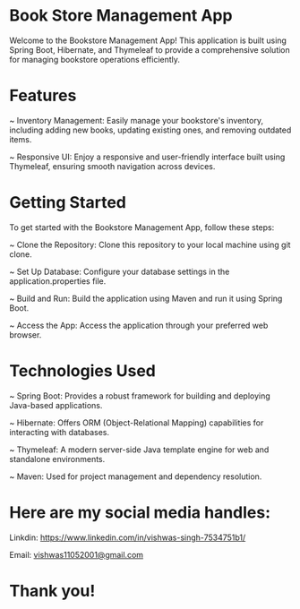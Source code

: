 # Book Store Management App
Welcome to the Bookstore Management App! 
This application is built using Spring Boot, Hibernate, and Thymeleaf to provide a comprehensive solution for managing bookstore operations efficiently.

# Features
~ Inventory Management: Easily manage your bookstore's inventory, including adding new books, updating existing ones, and removing outdated items.

~ Responsive UI: Enjoy a responsive and user-friendly interface built using Thymeleaf, ensuring smooth navigation across devices.

# Getting Started
To get started with the Bookstore Management App, follow these steps:

~ Clone the Repository: Clone this repository to your local machine using git clone.

~ Set Up Database: Configure your database settings in the application.properties file.

~ Build and Run: Build the application using Maven and run it using Spring Boot.

~ Access the App: Access the application through your preferred web browser.

# Technologies Used
~ Spring Boot: Provides a robust framework for building and deploying Java-based applications.

~ Hibernate: Offers ORM (Object-Relational Mapping) capabilities for interacting with databases.

~ Thymeleaf: A modern server-side Java template engine for web and standalone environments.

~ Maven: Used for project management and dependency resolution.

 # Here are my social media handles:
 Linkdin: https://www.linkedin.com/in/vishwas-singh-7534751b1/
 
 Email: vishwas11052001@gmail.com
 
 # Thank you!
